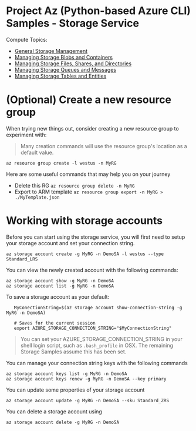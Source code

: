 # Project Az (Python-based Azure CLI) Samples - Storage Service

Compute Topics:
* [General Storage Management](management.md)
* [Managing Storage Blobs and Containers](blobs.md)
* [Managing Storage Files, Shares, and Directories](files.md)
* [Managing Storage Queues and Messages](queues.md)
* [Managing Storage Tables and Entities](tables.md)

# (Optional) Create a new resource group
When trying new things out, consider creating a new resource group to experiment with:
> Many creation commands will use the resource group's location as a default value.
```
az resource group create -l westus -n MyRG
```

Here are some useful commands that may help you on your journey
* Delete this RG `az resource group delete -n MyRG`
* Export to ARM template `az resource group export -n MyRG > ./MyTemplate.json`

# Working with storage accounts
Before you can start using the storage service, you will first need to setup your
storage account and set your connection string.  

```
az storage account create -g MyRG -n DemoSA -l westus --type Standard_LRS
```

You can view the newly created account with the following commands:

```
az storage account show -g MyRG -n DemoSA
az storage account list -g MyRG -n DemoSA
```

To save a storage account as your default:
```
   MyConectionString=$(az storage account show-connection-string -g MyRG -n DemoSA)

   # Saves for the current session
   export AZURE_STORAGE_CONNECTION_STRING="$MyConnectionString"
```
> You can set your AZURE_STORAGE_CONNECTION_STRING in your shell login
> script, such as `.bash_profile` in OSX.  The remaining Storage Samples
> assume this has been set.

You can manage your connection string keys with the following commands
```
az storage account keys list -g MyRG -n DemoSA
az storage account keys renew -g MyRG -n DemoSA --key primary
```

You can update some properties of your storage account
```
az storage account update -g MyRG -n DemoSA --sku Standard_ZRS
```

You can delete a storage account using
```
az storage account delete -g MyRG -n DemoSA
```
